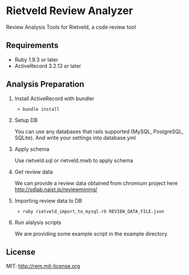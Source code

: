 # Rietveld Review Analyzer

Review Analysis Tools for Rietveld, a code review tool

## Requirements
- Ruby 1.9.3 or later
- ActiveRecord 3.2.13 or later

## Analysis Preparation
1. Install ActiveRecord with bundler

        > bundle install

2. Setup DB

    You can use any databases that rails supported (MySQL, PostgreSQL, SQLite).
    And write your settings into database.yml

3. Apply schema

    Use rietveld.sql or rietveld.mwb to apply schema

4. Get review data

    We can provide a review data obtained from chromium project here http://sdlab.naist.jp/reviewmining/

5. Importing review data to DB

        > ruby rietveld_import_to_mysql.rb REVIEW_DATA_FILE.json 

6. Run alalysis scripts

    We are providing some example script in the example directory.

## License
MIT: http://rem.mit-license.org
